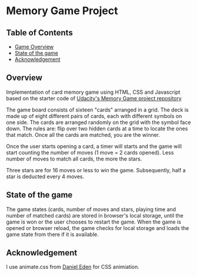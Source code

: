 # Memory Game Project

## Table of Contents

- [Game Overview](#overview)
- [State of the game](#state-of-the-game)
- [Acknowledgement](#acknowledgement)

## Overview

Implementation of card memory game using HTML, CSS and Javascript based on the starter code of [Udacity's Memory Game project repository](https://github.com/udacity/fend-project-memory-game)

The game board consists of sixteen "cards" arranged in a grid. The deck is made up of eight different pairs of cards, each with different symbols on one side. The cards are arranged randomly on the grid with the symbol face down. The rules are: flip over two hidden cards at a time to locate the ones that match. Once all the cards are matched, you are the winner.

Once the user starts opening a card, a timer will starts and the game will start counting the number of moves (1 move = 2 cards opened). Less number of moves to match all cards, the more the stars.

Three stars are for 16 moves or less to win the game. Subsequently, half a star is deducted every 4 moves.

## State of the game

The game states (cards, number of moves and stars, playing time and number of matched cards) are stored in browser's local storage, until the game is won or the user chooses to restart the game. When the game is opened or browser reload, the game checks for local storage and loads the game state from there if it is available.

## Acknowledgement

I use animate.css from [Daniel Eden](https://daneden.github.io/animate.css/) for CSS animiation.
